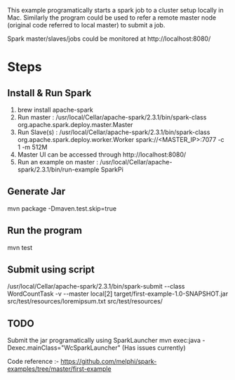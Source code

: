 This example programatically starts a spark job to a cluster setup locally in Mac. Similarly the program could be used to refer a remote master node (original code referred to local master) to submit a job.

Spark master/slaves/jobs could be monitored at http://localhost:8080/

# Steps

## Install & Run Spark

1. brew install apache-spark
2. Run master : /usr/local/Cellar/apache-spark/2.3.1/bin/spark-class org.apache.spark.deploy.master.Master
3. Run Slave(s) : /usr/local/Cellar/apache-spark/2.3.1/bin/spark-class org.apache.spark.deploy.worker.Worker    spark://<MASTER_IP>:7077 -c 1 -m 512M
4. Master UI can be accessed through http://localhost:8080/
5. Run an example on master : /usr/local/Cellar/apache-spark/2.3.1/bin/run-example SparkPi

## Generate Jar
mvn package -Dmaven.test.skip=true

## Run the program 
mvn test

## Submit using script  
/usr/local/Cellar/apache-spark/2.3.1/bin/spark-submit --class WordCountTask  -v  --master local[2]  target/first-example-1.0-SNAPSHOT.jar src/test/resources/loremipsum.txt src/test/resources/

## TODO
Submit the jar programatically using SparkLauncher
mvn exec:java -Dexec.mainClass="WcSparkLauncher" (Has issues currently)

Code reference :- https://github.com/melphi/spark-examples/tree/master/first-example

